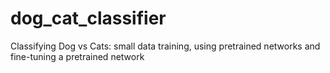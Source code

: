 # dog_cat_classifier
Classifying Dog vs Cats: small data training, using pretrained networks and fine-tuning a pretrained network